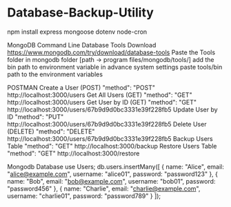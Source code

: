 # Database-Backup-Utility

npm install express mongoose dotenv node-cron

MongoDB Command Line Database Tools Download
https://www.mongodb.com/try/download/database-tools
Paste the Tools folder in mongodb folder [path -> program files/mongodb/tools/]
add the bin path to environment variable in advance system settings 
paste tools/bin path to the environment variables 

POSTMAN
Create a User (POST)  "method": "POST" http://localhost:3000/users
Get All Users (GET)   "method": "GET"  http://localhost:3000/users
Get User by ID (GET)  "method": "GET"  http://localhost:3000/users/67b9d9d0bc3331e39f228fb5
Update User by ID     "method": "PUT"  http://localhost:3000/users/67b9d9d0bc3331e39f228fb5
Delete User (DELETE)  "method": "DELETE"  http://localhost:3000/users/67b9d9d0bc3331e39f228fb5
Backup Users Table    "method": "GET"   http://localhost:3000/backup
Restore Users Table     "method": "GET"  http://localhost:3000/restore


Mongodb Database
use Users;
db.users.insertMany([
    { name: "Alice", email: "alice@example.com", username: "alice01", password: "password123" },
    { name: "Bob", email: "bob@example.com", username: "bob01", password: "password456" },
    { name: "Charlie", email: "charlie@example.com", username: "charlie01", password: "password789" }
]);


